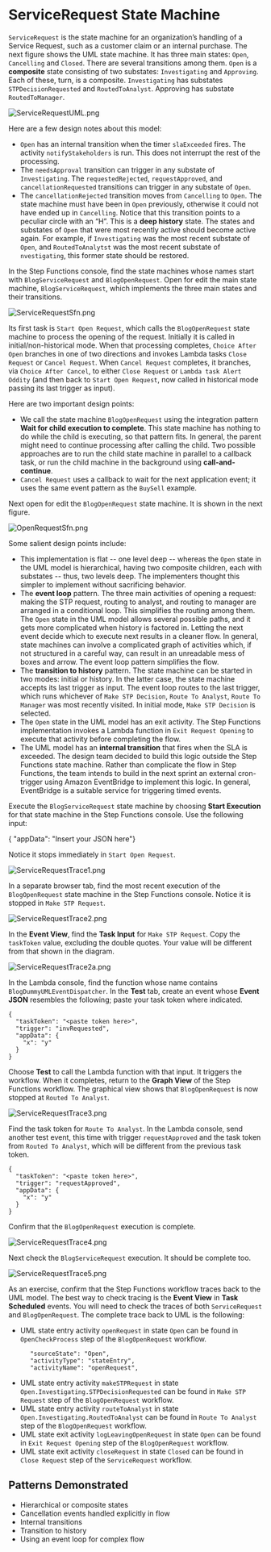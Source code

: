 # ServiceRequest State Machine

`ServiceRequest` is the state machine for an organization’s handling of a Service Request, such as a customer claim or an internal purchase. The next figure shows the UML state machine. It has three main states:  `Open`, `Cancelling` and `Closed`. There are several transitions among them. `Open` is a **composite** state consisting of two substates: `Investigating` and `Approving`. Each of these, turn, is a composite. `Investigating` has substates `STPDecisionRequested` and `RoutedToAnalyst`. Approving has substate `RoutedToManager`. 

![ServiceRequestUML.png](ServiceRequestUML.png)

Here are a few design notes about this model:
-	`Open` has an internal transition when the timer `slaExceeded` fires. The activity `notifyStakeholders` is run. This does not interrupt the rest of the processing. 
-	The `needsApproval` transition can trigger in any substate of `Investigating`. The `requestedRejected`, `requestApproved`, and `cancellationRequested` transitions can trigger in any substate of `Open`. 
-	The `cancellationRejected` transition moves from `Cancelling` to `Open`. The state machine must have been in `Open` previously, otherwise it could not have ended up in `Cancelling`. Notice that this transition points to a peculiar circle with an “H”. This is a **deep history** state. The states and substates of `Open` that were most recently active should become active again. For example, if `Investigating` was the most recent substate of `Open`, and `RoutedToAnalytst` was the most recent substate of `nvestigating`, this former state should be restored. 

In the Step Functions console, find the state machines whose names start with `BlogServiceRequest` and `BlogOpenRequest`. Open for edit the main state machine, `BlogServiceRequest`, which implements the three main states and their transitions.

![ServiceRequestSfn.png](ServiceRequestSfn.png)

Its first task is `Start Open Request`, which calls the `BlogOpenRequest` state machine to process the opening of the request. Initially it is called in initial/non-historical mode. When that processing completes, `Choice After Open` branches in one of two directions and invokes Lambda tasks  `Close Request` or `Cancel Request`. When `Cancel Request` completes, it branches, via `Choice After Cancel`, to either `Close Request` or `Lambda task Alert Oddity` (and then back to `Start Open Request`, now called in historical mode passing its last trigger as input).

Here are two important design points:
-	We call the state machine `BlogOpenRequest` using the integration pattern **Wait for child execution to complete**. This state machine has nothing to do while the child is executing, so that pattern fits. In general, the parent might need to continue processing after calling the child. Two possible approaches are to run the child state machine in parallel to a callback task, or run the child machine in the background using **call-and-continue**.
-	`Cancel Request` uses a callback to wait for the next application event; it uses the same event pattern as the `BuySell` example. 

Next open for edit the `BlogOpenRequest` state machine. It is shown in the next figure.

![OpenRequestSfn.png](OpenRequestSfn.png)
 
Some salient design points include:
-	This implementation is flat -- one level deep -- whereas the `Open` state in the UML model is hierarchical, having two composite children, each with substates  -- thus, two levels deep. The implementers thought this simpler to implement without sacrificing behavior. 
-	The **event loop** pattern. The three main activities of opening a request: making the STP request, routing to analyst, and routing to manager are arranged in a conditional loop. This simplifies the routing among them. The `Open` state in the UML model allows several possible paths, and it gets more complicated when history is factored in. Letting the next event decide which to execute next results in a cleaner flow. In general, state machines can involve a complicated graph of activities which, if not structured in a careful way, can result in an unreadable mess of boxes and arrow. The event loop pattern simplifies the flow.
-	The **transition to history** pattern. The state machine can be started in two modes: initial or history. In the latter case, the state machine accepts its last trigger as input. The event loop routes to the last trigger, which runs whichever of `Make STP Decision`, `Route To Analyst`, `Route To Manager` was most recently visited.  In initial mode, `Make STP Decision` is selected. 
-	The `Open` state in the UML model has an exit activity. The Step Functions implementation invokes a Lambda function in `Exit Request Opening` to execute that activity before completing the flow.
-	The UML model has an **internal transition** that fires when the SLA is exceeded. The design team decided to build this logic outside the Step Functions state machine. Rather than complicate the flow in Step Functions, the team intends to build in the next sprint an external cron-trigger using Amazon EventBridge to implement this logic. In general, EventBridge is a suitable service for triggering timed events. 

Execute the `BlogServiceRequest` state machine by choosing **Start Execution** for that state machine in the Step Functions console.  Use the following input:

{ "appData": "Insert your JSON here"}

Notice it stops immediately in `Start Open Request`.

![ServiceRequestTrace1.png](ServiceRequestTrace1.png)
 
In a separate browser tab, find the most recent execution of the `BlogOpenRequest` state machine in the Step Functions console.  Notice it is stopped in `Make STP Request`. 

![ServiceRequestTrace2.png](ServiceRequestTrace2.png)
 

In the **Event View**, find the **Task Input** for `Make STP Request`. Copy the `taskToken` value, excluding the double quotes. Your value will be different from that shown in the diagram.

![ServiceRequestTrace2a.png](ServiceRequestTrace2a.png)

In the Lambda console, find the function whose name contains `BlogDummyUMLEventDispatcher`. In the **Test** tab, create an event whose **Event JSON** resembles the following; paste your task token where indicated.
```
{
  "taskToken": "<paste token here>",
  "trigger": "invRequested",
  "appData": {
    "x": "y"
  }
}
```
Choose **Test** to call the Lambda function with that input. It triggers the workflow. When it completes, return to the **Graph View** of the Step Functions workflow. The graphical view shows that `BlogOpenRequest` is now stopped at `Routed To Analyst`. 

![ServiceRequestTrace3.png](ServiceRequestTrace3.png)

Find the task token for `Route To Analyst`. In the Lambda console, send another test event, this time with trigger `requestApproved` and the task token from `Routed To Analyst`, which will be different from the previous task token.

```
{
  "taskToken": "<paste token here>",
  "trigger": "requestApproved",
  "appData": {
    "x": "y"
  }
}
```

Confirm that the `BlogOpenRequest` execution is complete.  

![ServiceRequestTrace4.png](ServiceRequestTrace4.png)

Next check the `BlogServiceRequest` execution. It should be complete too.

![ServiceRequestTrace5.png](ServiceRequestTrace5.png)

As an exercise, confirm that the Step Functions workflow traces back to the UML model. The best way to check tracing is the **Event View** in **Task Scheduled** events. You will need to check the traces of both `ServiceRequest` and `BlogOpenRequest`. The complete trace back to UML is the following:
- UML state entry activity `openRequest` in state `Open` can be found in `OpenCheckProcess` step of the `BlogOpenRequest` workflow.

```
      "sourceState": "Open",
      "activityType": "stateEntry",
      "activityName": "openRequest",
``` 
- UML state entry activity `makeSTPRequest` in state `Open.Investigating.STPDecisionRequested` can be found in `Make STP Request` step of the `BlogOpenRequest` workflow.
- UML state entry activity `routeToAnalyst` in state `Open.Investigating.RoutedToAnalyst` can be found in `Route To Analyst` step of the `BlogOpenRequest` workflow.
- UML state exit activity `logLeavingOpenRequest` in state `Open` can be found in `Exit Request Opening` step of the `BlogOpenRequest` workflow.
- UML state exit activity `closeRequest` in state `Closed` can be found in `Close Request` step of the `ServiceRequest` workflow.


## Patterns Demonstrated
- Hierarchical or composite states
- Cancellation events handled explicitly in flow
- Internal transitions
- Transition to history
- Using an event loop for complex flow


